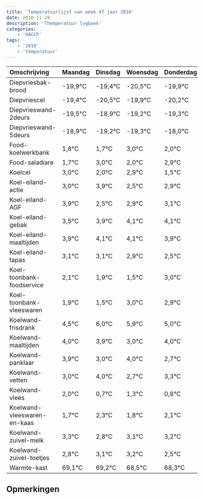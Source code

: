 ```yaml
---
title: 'Temperatuurlijst van week 47 jaar 2010'
date: 2010-11-28
description: 'Themperatuur logboek'
categories:
    - 'HACCP'
tags:
    - '2010'
    - 'temperatuur'
---
```

|Omschrijving|Maandag|Dinsdag|Woensdag|Donderdag|Vrijdag|Zaterdag|Zondag|
|:---|:---|:---|:---|:---|:---|:---|:---|
|Diepvriesbak-brood|-19,9°C|-19,4°C|-20,5°C|-19,9°C|-20,2°C|-20,3°C|-19,0°C|
|Diepvriescel|-19,4°C|-20,5°C|-19,9°C|-20,2°C|-20,3°C|-19,0°C|-20,0°C|
|Diepvrieswand-2deurs|-19,5°C|-18,9°C|-19,2°C|-19,3°C|-18,0°C|-19,0°C|-18,1°C|
|Diepvrieswand-5deurs|-18,9°C|-19,2°C|-19,3°C|-18,0°C|-19,0°C|-18,1°C|-19,5°C|
|Food-koelwerkbank|1,8°C|1,7°C|3,0°C|2,0°C|2,9°C|1,5°C|1,9°C|
|Food-saladiare|1,7°C|3,0°C|2,0°C|2,9°C|1,5°C|1,9°C|2,1°C|
|Koelcel|3,0°C|2,0°C|2,9°C|1,5°C|1,9°C|2,1°C|2,1°C|
|Koel-eiland-actie|3,0°C|3,9°C|2,5°C|2,9°C|3,1°C|3,1°C|2,9°C|
|Koel-eiland-AGF|3,9°C|2,5°C|2,9°C|3,1°C|3,1°C|2,9°C|2,5°C|
|Koel-eiland-gebak|3,5°C|3,9°C|4,1°C|4,1°C|3,9°C|3,5°C|5,0°C|
|Koel-eiland-maaltijden|3,9°C|4,1°C|4,1°C|3,9°C|3,5°C|5,0°C|4,9°C|
|Koel-eiland-tapas|3,1°C|3,1°C|2,9°C|2,5°C|4,0°C|3,9°C|3,0°C|
|Koel-toonbank-foodservice|2,1°C|1,9°C|1,5°C|3,0°C|2,9°C|2,0°C|3,0°C|
|Koel-toonbank-vleeswaren|1,9°C|1,5°C|3,0°C|2,9°C|2,0°C|3,0°C|1,7°C|
|Koelwand-frisdrank|4,5°C|6,0°C|5,9°C|5,0°C|6,0°C|4,7°C|5,3°C|
|Koelwand-maaltijden|4,0°C|3,9°C|3,0°C|4,0°C|2,7°C|3,3°C|2,8°C|
|Koelwand-panklaar|3,9°C|3,0°C|4,0°C|2,7°C|3,3°C|2,8°C|3,1°C|
|Koelwand-vetten|3,0°C|4,0°C|2,7°C|3,3°C|2,8°C|3,1°C|3,2°C|
|Koelwand-vlees|2,0°C|0,7°C|1,3°C|0,8°C|1,1°C|1,2°C|0,5°C|
|Koelwand-vleeswaren-en-kaas|1,7°C|2,3°C|1,8°C|2,1°C|2,2°C|1,5°C|1,3°C|
|Koelwand-zuivel-melk|3,3°C|2,8°C|3,1°C|3,2°C|2,5°C|2,3°C|3,6°C|
|Koelwand-zuivel-toetjes|2,8°C|3,1°C|3,2°C|2,5°C|2,3°C|3,6°C|3,1°C|
|Warmte-kast|69,1°C|69,2°C|68,5°C|68,3°C|69,6°C|69,1°C|68,4°C|

## Opmerkingen


